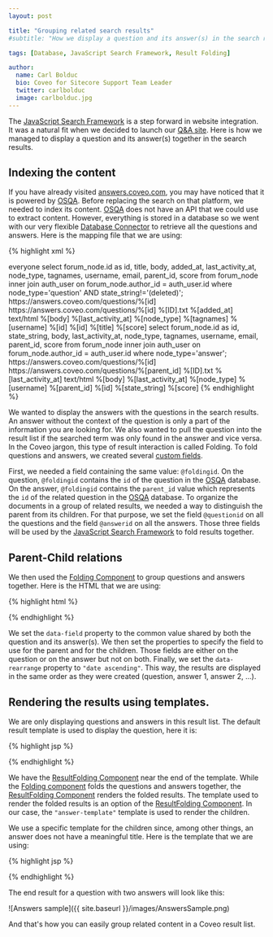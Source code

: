 ```yaml
---
layout: post

title: "Grouping related search results"
#subtitle: "How we display a question and its answer(s) in the search results of our Q&A site"

tags: [Database, JavaScript Search Framework, Result Folding]

author:
  name: Carl Bolduc
  bio: Coveo for Sitecore Support Team Leader
  twitter: carlbolduc
  image: carlbolduc.jpg
---
```


The [JavaScript Search Framework](https://developers.coveo.com/display/JsSearch/Home) is a step forward in website integration. It was a natural fit when we decided to launch our [Q&A site](http://answers.coveo.com). Here is how we managed to display a question and its answer(s) together in the search results.

<!-- more -->

## Indexing the content

If you have already visited [answers.coveo.com](http://answers.coveo.com), you may have noticed that it is powered by [OSQA](http://www.osqa.net/). Before replacing the search on that platform, we needed to index its content. [OSQA](http://www.osqa.net/) does not have an API that we could use to extract content. However, everything is stored in a database so we went with our very flexible [Database Connector](http://onlinehelp.coveo.com/en/ces/7.0/Administrator/database_connector_features.htm) to retrieve all the questions and answers. Here is the mapping file that we are using:

{% highlight xml %}
<?xml version="1.0" encoding="utf-8" ?> 
<ODBC>
    <CommonMapping>
        <AllowedUsers>
            <AllowedUser type="Windows" allowed="true">
                <Name>everyone</Name>
                <Server></Server>
            </AllowedUser>
        </AllowedUsers>
    </CommonMapping>
    <Mapping type="Questions">
        <Accessor type="query">
            select forum_node.id as id, title, body, added_at, last_activity_at, node_type, tagnames, username, email, parent_id, score from forum_node inner join auth_user on forum_node.author_id = auth_user.id where node_type='question' AND state_string!='(deleted)';
        </Accessor>
        <Fields>
            <Uri>https://answers.coveo.com/questions/%[id]</Uri>
            <ClickableUri>https://answers.coveo.com/questions/%[id]</ClickableUri>
            <FileName>%[ID].txt</FileName>
            <Title>%[ID]</Title>
            <ModifiedDate>%[added_at]</ModifiedDate>
            <ContentType>text/html</ContentType>
            <Title>%[title]</Title>
            <Body>
                %[body]
            </Body>
            <CustomFields>
                <CustomField name="OrderDate">%[last_activity_at]</CustomField>
                <CustomField name="nodetype">%[node_type]</CustomField>
                <CustomField name="tags">%[tagnames]</CustomField>
                <CustomField name="sysAuthor">%[username]</CustomField>
                <CustomField name="foldingid">%[id]</CustomField>
                <CustomField name="questionid">%[id]</CustomField>
                <CustomField name="questiontitle">%[title]</CustomField>
                <CustomField name="score">%[score]</CustomField>
            </CustomFields>
        </Fields>
    </Mapping>
    <Mapping type="Answers">
        <Accessor type="query">
            select forum_node.id as id, state_string, body, last_activity_at, node_type, tagnames, username, email, parent_id, score from forum_node inner join auth_user on forum_node.author_id = auth_user.id where node_type='answer';
        </Accessor>
        <Fields>
            <Uri>https://answers.coveo.com/questions/%[id]</Uri>
            <ClickableUri>https://answers.coveo.com/questions/%[parent_id]</ClickableUri>
            <FileName>%[ID].txt</FileName>
            <Title>Answer to question id %[parent_id]</Title>
            <ModifiedDate>%[last_activity_at]</ModifiedDate>
            <ContentType>text/html</ContentType>
            <Body>
                %[body]
            </Body>
            <CustomFields>
                <CustomField name="OrderDate">%[last_activity_at]</CustomField>
                <CustomField name="nodetype">%[node_type]</CustomField>
                <CustomField name="sysAuthor">%[username]</CustomField>
                <CustomField name="foldingid">%[parent_id]</CustomField>
                <CustomField name="answerid">%[id]</CustomField>
                <CustomField name="answerstate">%[state_string]</CustomField>
                <CustomField name="score">%[score]</CustomField>
            </CustomFields>
        </Fields>
    </Mapping>
</ODBC>
{% endhighlight %}

We wanted to display the answers with the questions in the search results. An answer without the context of the question is only a part of the information you are looking for. We also wanted to pull the question into the result list if the searched term was only found in the answer and vice versa. In the Coveo jargon, this type of result interaction is called Folding. To fold questions and answers, we created several [custom fields](http://onlinehelp.coveo.com/en/ces/7.0/administrator/adding_or_modifying_custom_fields.htm).

First, we needed a field containing the same value: `@foldingid`. On the question, `@foldingid` contains the `id` of the question in the [OSQA](http://www.osqa.net/) database. On the answer, `@foldingid` contains the `parent_id` value which represents the `id` of the related question in the [OSQA](http://www.osqa.net/) database. To organize the documents in a group of related results, we needed a way to distinguish the parent from its children. For that purpose, we set the field `@questionid` on all the questions and the field `@answerid` on all the answers. Those three fields will be used by the [JavaScript Search Framework](https://developers.coveo.com/display/JsSearch/Home) to fold results together. 

## Parent-Child relations

We then used the [Folding Component](https://developers.coveo.com/display/JsSearch/Folding+Component) to group questions and answers together. Here is the HTML that we are using:

{% highlight html %}
<div
    class='CoveoFolding'
    data-field='@foldingid' 
    data-parent-field='@questionid'
    data-child-field='@answerid'
    data-range='5'
    data-rearrange="date ascending"></div>
{% endhighlight %}

We set the `data-field` property to the common value shared by both the question and its answer(s). We then set the properties to specify the field to use for the parent and for the children. Those fields are either on the question or on the answer but not on both. Finally, we set the `data-rearrange` property to `"date ascending"`. This way, the results are displayed in the same order as they were created (question, answer 1, answer 2, ...).

## Rendering the results using templates.

We are only displaying questions and answers in this result list. The default result template is used to display the question, here it is:

{% highlight jsp %}
<script class="result-template" type="text/x-underscore-template">
    <div class='coveo-date'><%-dateTime(raw.sysdate)%></div>
    <div class='coveo-title'>
        <a class='CoveoResultLink'><%=title?highlight(title, titleHighlights):clickUri%></a>
    </div>
    <div class='coveo-excerpt'>
        <%=(state.q)?highlight(excerpt, excerptHighlights):highlight(firstSentences, firstSentencesHighlights)%>
    </div>
    <div class='field-table'>
        <span class='answers-author'>
            <span class="CoveoFieldValue" data-field="@sysauthor"></span>
        </span>
        <span class='answers-score'>
            <img src="/upfiles/image/like_button.png"/>
            <span class="CoveoFieldValue" data-field="@score"></span>
        </span>
        <% if(raw.tags){ %> <span class="CoveoFieldValue CoveoTags" data-field="@tags" data-facet="TagsFacet" data-split-values="true"></span><% } %>
    </div>
    <% if (childResults.length) { %>
        <img class="folding-picture" src="/upfiles/image/fleche_attention.png"/>
    <% } %>
    <div class='CoveoResultFolding'
        data-result-template-id="answer-template" 
        data-more-caption="ShowMoreReplies" 
        data-less-caption="ShowLessReplies"></div>
</script>
{% endhighlight %}

We have the [ResultFolding Component](https://developers.coveo.com/display/JsSearch/ResultFolding+Component) near the end of the template. While the [Folding component](https://developers.coveo.com/display/JsSearch/Folding+Component) folds the questions and answers together, the [ResultFolding Component](https://developers.coveo.com/display/JsSearch/ResultFolding+Component) renders the folded results. The template used to render the folded results is an option of the [ResultFolding Component](https://developers.coveo.com/display/JsSearch/ResultFolding+Component). In our case, the `"answer-template"` template is used to render the children.

We use a specific template for the children since, among other things, an answer does not have a meaningful title. Here is the template that we are using:
  
{% highlight jsp %}
<script id="answer-template" type="text/x-underscore-template">
    <div class='coveo-date'><%-dateTime(raw.sysdate)%></div>
    <div class='coveo-excerpt'>
        <%=highlight(excerpt, excerptHighlights)%>
    </div>
    <span class='answers-author'>
        <span class="CoveoFieldValue" data-field="@sysauthor"></span>
    </span>
    <span class='answers-score'>
        <img src="/upfiles/image/like_button.png"/>
        <span class="CoveoFieldValue" data-field="@score"></span>
    <span>
</script>
{% endhighlight %}

The end result for a question with two answers will look like this:

![Answers sample]({{ site.baseurl }}/images/AnswersSample.png)

And that's how you can easily group related content in a Coveo result list.
